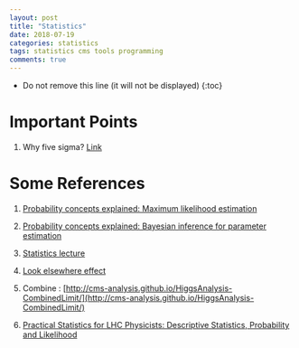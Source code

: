 ```yaml
---
layout: post
title: "Statistics"
date: 2018-07-19
categories: statistics
tags: statistics cms tools programming
comments: true
---
```


- Do not remove this line (it will not be displayed)
  {:toc}

# Important Points

1. Why five sigma? [Link](https://twiki.cern.ch/twiki/bin/view/CMS/FiveSigma)

# Some References

1. [Probability concepts explained: Maximum likelihood estimation](https://towardsdatascience.com/probability-concepts-explained-maximum-likelihood-estimation-c7b4342fdbb1)

2. [Probability concepts explained: Bayesian inference for parameter estimation](https://towardsdatascience.com/probability-concepts-explained-bayesian-inference-for-parameter-estimation-90e8930e5348)

3. [Statistics lecture](http://www.desy.de/~blobel/statistics.html)

4. [Look elsewhere effect](https://twiki.cern.ch/twiki/bin/view/CMS/LookElsewhereEffect?rev=12)
5. Combine : [http://cms-analysis.github.io/HiggsAnalysis-CombinedLimit/](http://cms-analysis.github.io/HiggsAnalysis-CombinedLimit/)
6. [Practical Statistics for LHC Physicists: Descriptive Statistics, Probability and Likelihood](https://indico.cern.ch/event/358542/)
